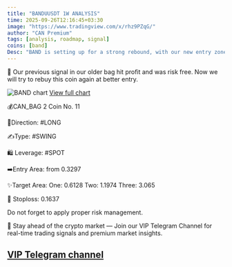 ```yaml
---
title: "BANDUUSDT 1W ANALYSIS"
time: 2025-09-26T12:16:45+03:30
image: "https://www.tradingview.com/x/rhz9PZqG/"
author: "CAN Premium"
tags: [analysis, roadmap, signal]
coins: [band]
Desc: "BAND is setting up for a strong rebound, with our new entry zone offering a chance to turn this coin into a profitable long swing once again."
---
```


📣 Our previous signal in our older bag hit profit and was risk free. Now we will try to rebuy this coin again at better entry. 

![BAND chart](https://www.tradingview.com/x/rhz9PZqG/)
[View full chart](https://www.tradingview.com/x/rhz9PZqG/)

💰CAN_BAG 2 Coin No. 11

🔼Direction: #LONG

✍️Type: #SWING

🛍 Leverage: #SPOT

➡️Entry Area: from 0.3297

✨Target Area: 
One: 0.6128
Two: 1.1974
Three: 3.065

🔴 Stoploss: 0.1637

Do not forget to apply proper risk management.

🔔 Stay ahead of the crypto market — Join our VIP Telegram Channel for real-time trading signals and premium market insights.

[VIP Telegram channel](https://t.me/+2znhsiCGpI81MzQ0)
---